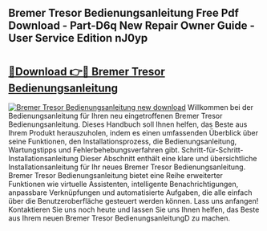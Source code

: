## Bremer Tresor Bedienungsanleitung Free Pdf Download - Part-D6q New Repair Owner Guide - User Service Edition nJ0yp

# <h2><a href="http://df2wgi.blite.top/?on=Bremer+Tresor+Bedienungsanleitung">🔗Download 👉🔴 Bremer Tresor Bedienungsanleitung</a></h2>

[![Bremer Tresor Bedienungsanleitung new download](https://i.imgur.com/lujVjoI.png)](http://df2wgi.blite.top/?on=Bremer+Tresor+Bedienungsanleitung)
Willkommen bei der Bedienungsanleitung für Ihren neu eingetroffenen Bremer Tresor Bedienungsanleitung. Dieses Handbuch soll Ihnen helfen, das Beste aus Ihrem Produkt herauszuholen, indem es einen umfassenden Überblick über seine Funktionen, den Installationsprozess, die Bedienungsanleitung, Wartungstipps und Fehlerbehebungsverfahren gibt. Schritt-für-Schritt-Installationsanleitung Dieser Abschnitt enthält eine klare und übersichtliche Installationsanleitung für Ihr neues Bremer Tresor Bedienungsanleitung. Bremer Tresor Bedienungsanleitung bietet eine Reihe erweiterter Funktionen wie virtuelle Assistenten, intelligente Benachrichtigungen, anpassbare Verknüpfungen und automatisierte Aufgaben, die alle einfach über die Benutzeroberfläche gesteuert werden können. Lass uns anfangen! Kontaktieren Sie uns noch heute und lassen Sie uns Ihnen helfen, das Beste aus Ihrem neuen Bremer Tresor BedienungsanleitungD zu machen.
